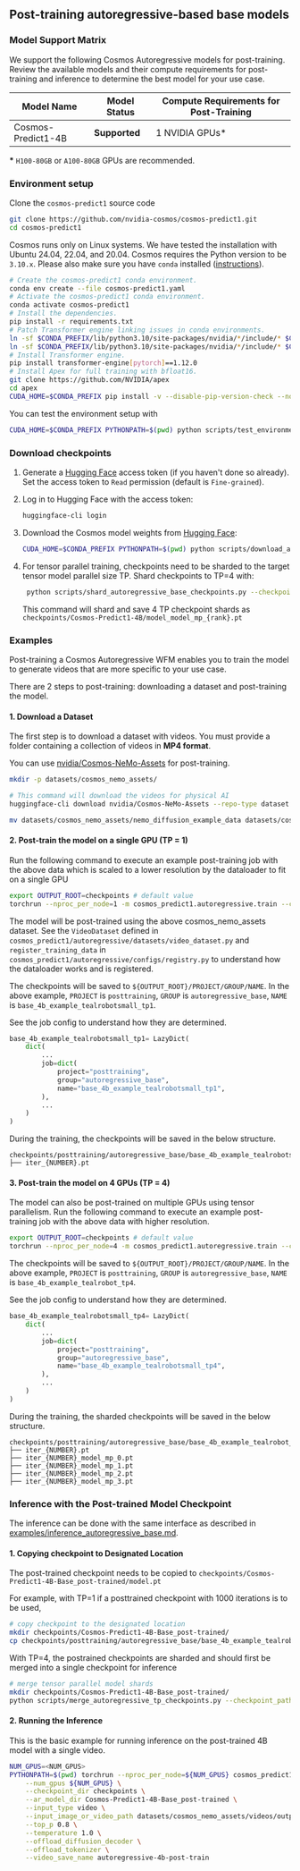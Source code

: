 ## Post-training autoregressive-based base models

### Model Support Matrix

We support the following Cosmos Autoregressive models for post-training. Review the available models and their compute requirements for post-training and inference to determine the best model for your use case.

| Model Name                               | Model Status | Compute Requirements for Post-Training |
|----------------------------------------------|------------------|------------------------------------------|
| Cosmos-Predict1-4B           | **Supported**    | 1 NVIDIA GPUs*                           |

**\*** `H100-80GB` or `A100-80GB` GPUs are recommended.

### Environment setup

Clone the `cosmos-predict1` source code
```bash
git clone https://github.com/nvidia-cosmos/cosmos-predict1.git
cd cosmos-predict1
```

Cosmos runs only on Linux systems. We have tested the installation with Ubuntu 24.04, 22.04, and 20.04.
Cosmos requires the Python version to be `3.10.x`. Please also make sure you have `conda` installed ([instructions](https://docs.conda.io/projects/conda/en/latest/user-guide/install/index.html)).

```bash
# Create the cosmos-predict1 conda environment.
conda env create --file cosmos-predict1.yaml
# Activate the cosmos-predict1 conda environment.
conda activate cosmos-predict1
# Install the dependencies.
pip install -r requirements.txt
# Patch Transformer engine linking issues in conda environments.
ln -sf $CONDA_PREFIX/lib/python3.10/site-packages/nvidia/*/include/* $CONDA_PREFIX/include/
ln -sf $CONDA_PREFIX/lib/python3.10/site-packages/nvidia/*/include/* $CONDA_PREFIX/include/python3.10
# Install Transformer engine.
pip install transformer-engine[pytorch]==1.12.0
# Install Apex for full training with bfloat16.
git clone https://github.com/NVIDIA/apex
cd apex
CUDA_HOME=$CONDA_PREFIX pip install -v --disable-pip-version-check --no-cache-dir --no-build-isolation --config-settings "--build-option=--cpp_ext" --config-settings "--build-option=--cuda_ext" .
```

You can test the environment setup with
```bash
CUDA_HOME=$CONDA_PREFIX PYTHONPATH=$(pwd) python scripts/test_environment.py
```

### Download checkpoints

1. Generate a [Hugging Face](https://huggingface.co/settings/tokens) access token (if you haven't done so already). Set the access token to `Read` permission (default is `Fine-grained`).

2. Log in to Hugging Face with the access token:
   ```bash
   huggingface-cli login
   ```

3. Download the Cosmos model weights from [Hugging Face](https://huggingface.co/collections/nvidia/cosmos-predict1-67c9d1b97678dbf7669c89a7):
   ```bash
   CUDA_HOME=$CONDA_PREFIX PYTHONPATH=$(pwd) python scripts/download_autoregressive_checkpoints.py --model_sizes 4B
   ```
4. For tensor parallel training, checkpoints need to be sharded to the target tensor model parallel size TP. Shard checkpoints to TP=4 with:
   ```bash
    python scripts/shard_autoregressive_base_checkpoints.py --checkpoint_path checkpoints/Cosmos-Predict1-4B/model.pt --model_size 4b --tensor_parallel_size 4  
   ```
   This command will shard and save 4 TP checkpoint shards as `checkpoints/Cosmos-Predict1-4B/model_model_mp_{rank}.pt`

### Examples

Post-training a Cosmos Autoregressive WFM enables you to train the model to generate videos that are more specific to your use case.

There are 2 steps to post-training: downloading a dataset and post-training the model.


#### 1. Download a Dataset
The first step is to download a dataset with videos. You must provide a folder containing a collection of videos in **MP4 format**.

You can use [nvidia/Cosmos-NeMo-Assets](https://huggingface.co/datasets/nvidia/Cosmos-NeMo-Assets) for post-training.

```bash
mkdir -p datasets/cosmos_nemo_assets/

# This command will download the videos for physical AI
huggingface-cli download nvidia/Cosmos-NeMo-Assets --repo-type dataset --local-dir datasets/cosmos_nemo_assets/ --include "*.mp4*"

mv datasets/cosmos_nemo_assets/nemo_diffusion_example_data datasets/cosmos_nemo_assets/videos
```

#### 2. Post-train the model on a single GPU (TP = 1)

Run the following command to execute an example post-training job with the above data which is scaled to a lower resolution by the dataloader to fit on a single GPU

```bash
export OUTPUT_ROOT=checkpoints # default value
torchrun --nproc_per_node=1 -m cosmos_predict1.autoregressive.train --config=cosmos_predict1/autoregressive/configs/config.py -- experiment=base_4b_example_tealrobotsmall_tp1
```

The model will be post-trained using the above cosmos_nemo_assets dataset.
See the `VideoDataset` defined in `cosmos_predict1/autoregressive/datasets/video_dataset.py` and `register_training_data`  in `cosmos_predict1/autoregressive/configs/registry.py` to understand how the dataloader works and is registered.

The checkpoints will be saved to `${OUTPUT_ROOT}/PROJECT/GROUP/NAME`. In the above example,
`PROJECT` is `posttraining`, `GROUP` is `autoregressive_base`, `NAME` is `base_4b_example_tealrobotsmall_tp1`.

See the job config to understand how they are determined.
```python
base_4b_example_tealrobotsmall_tp1= LazyDict(
    dict(
        ...
        job=dict(
            project="posttraining",
            group="autoregressive_base",
            name="base_4b_example_tealrobotsmall_tp1",
        ),
        ...
    )
)
```

During the training, the checkpoints will be saved in the below structure.
```
checkpoints/posttraining/autoregressive_base/base_4b_example_tealrobotsmall_tp1/checkpoints/
├── iter_{NUMBER}.pt
```

#### 3. Post-train the model on 4 GPUs (TP = 4)

The model can also be post-trained on multiple GPUs using tensor parallelism. Run the following command to execute an example post-training job with the above data with higher resolution.

```bash
export OUTPUT_ROOT=checkpoints # default value
torchrun --nproc_per_node=4 -m cosmos_predict1.autoregressive.train --config=cosmos_predict1/autoregressive/configs/config.py -- experiment=base_4b_example_tealrobot_tp4
```

The checkpoints will be saved to `${OUTPUT_ROOT}/PROJECT/GROUP/NAME`. In the above example,
`PROJECT` is `posttraining`, `GROUP` is `autoregressive_base`, `NAME` is `base_4b_example_tealrobot_tp4`.

See the job config to understand how they are determined.
```python
base_4b_example_tealrobotsmall_tp4= LazyDict(
    dict(
        ...
        job=dict(
            project="posttraining",
            group="autoregressive_base",
            name="base_4b_example_tealrobotsmall_tp4",
        ),
        ...
    )
)
```

During the training, the sharded checkpoints will be saved in the below structure.
```
checkpoints/posttraining/autoregressive_base/base_4b_example_tealrobot_tp4/checkpoints/
├── iter_{NUMBER}.pt
├── iter_{NUMBER}_model_mp_0.pt
├── iter_{NUMBER}_model_mp_1.pt
├── iter_{NUMBER}_model_mp_2.pt
├── iter_{NUMBER}_model_mp_3.pt
```



### Inference with the Post-trained Model Checkpoint

The inference can be done with the same interface as described in [examples/inference_autoregressive_base.md](inference_autoregressive_base.md).

#### 1. Copying checkpoint to Designated Location

The post-trained checkpoint needs to be copied to `checkpoints/Cosmos-Predict1-4B-Base_post-trained/model.pt`

For example, with TP=1 if a posttrained checkpoint with 1000 iterations is to be used,
```bash
# copy checkpoint to the designated location
mkdir checkpoints/Cosmos-Predict1-4B-Base_post-trained/
cp checkpoints/posttraining/autoregressive_base/base_4b_example_tealrobotsmall_tp1/checkpoints/iter_000001000.pt checkpoints/Cosmos-Predict1-4B-Base_post-trained/model.pt
```

With TP=4, the postrained checkpoints are sharded and should first be merged into a single checkpoint for inference

```bash
# merge tensor parallel model shards
mkdir checkpoints/Cosmos-Predict1-4B-Base_post-trained/
python scripts/merge_autoregressive_tp_checkpoints.py --checkpoint_path checkpoints/posttraining/autoregressive_base/base_4b_example_tealrobot_tp4/checkpoints/iter_000001000.pt --output_path checkpoints/Cosmos-Predict1-4B-Base_post-trained/model.pt --model_size 4b --tensor_parallel_size 4
```

#### 2. Running the Inference

This is the basic example for running inference on the post-trained 4B model with a single video.

```bash
NUM_GPUS=<NUM_GPUS>
PYTHONPATH=$(pwd) torchrun --nproc_per_node=${NUM_GPUS} cosmos_predict1/autoregressive/inference/base.py \
    --num_gpus ${NUM_GPUS} \
    --checkpoint_dir checkpoints \
    --ar_model_dir Cosmos-Predict1-4B-Base_post-trained \
    --input_type video \
    --input_image_or_video_path datasets/cosmos_nemo_assets/videos/output_oige_render_view_sub.mp4  \
    --top_p 0.8 \
    --temperature 1.0 \
    --offload_diffusion_decoder \
    --offload_tokenizer \
    --video_save_name autoregressive-4b-post-train
```
